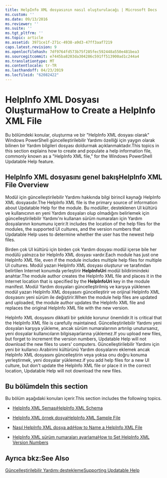 ```yaml
---
title: HelpInfo XML dosyasının nasıl oluşturulacağı | Microsoft Docs
ms.custom: ''
ms.date: 09/13/2016
ms.reviewer: ''
ms.suite: ''
ms.tgt_pltfrm: ''
ms.topic: article
ms.assetid: 3971ce1f-271c-4938-a9d3-47ff3aaf7219
caps.latest.revision: 9
ms.openlocfilehash: 7df9764fd573b75f285fec592448a550e481bea3
ms.sourcegitcommit: e7445ba8203da304286c591ff513900ad1c244a4
ms.translationtype: MT
ms.contentlocale: tr-TR
ms.lasthandoff: 04/23/2019
ms.locfileid: "62082422"
---
```

# <a name="how-to-create-a-helpinfo-xml-file"></a><span data-ttu-id="69711-102">HelpInfo XML Dosyası Oluşturma</span><span class="sxs-lookup"><span data-stu-id="69711-102">How to Create a HelpInfo XML File</span></span>

<span data-ttu-id="69711-103">Bu bölümdeki konular, oluşturma ve bir "HelpInfo XML dosyası olarak" Windows PowerShell güncelleştirilebilir Yardımı özelliği için yaygın olarak bilinen bir Yardım bilgileri dosyası doldurmak açıklanmaktadır.</span><span class="sxs-lookup"><span data-stu-id="69711-103">This topics in this section explains how to create and populate a help information file, commonly known as a "HelpInfo XML file," for the Windows PowerShell Updatable Help feature.</span></span>

## <a name="helpinfo-xml-file-overview"></a><span data-ttu-id="69711-104">HelpInfo XML dosyasını genel bakış</span><span class="sxs-lookup"><span data-stu-id="69711-104">HelpInfo XML File Overview</span></span>

<span data-ttu-id="69711-105">Modül için güncelleştirilebilir Yardımı hakkında bilgi birincil kaynağı HelpInfo XML dosyasıdır.</span><span class="sxs-lookup"><span data-stu-id="69711-105">The HelpInfo XML file is the primary source of information about Updatable Help for the module.</span></span> <span data-ttu-id="69711-106">Bu modüller, desteklenen UI kültürü ve kullanıcının en yeni Yardım dosyaları olup olmadığını belirlemek için güncelleştirilebilir Yardımı'nı kullanan sürüm numaraları için Yardım dosyalarının konumunu içerir.</span><span class="sxs-lookup"><span data-stu-id="69711-106">It includes the location of the help files for the modules, the supported UI cultures, and the version numbers that Updatable Help uses to determine whether the user has the newest help files.</span></span>

<span data-ttu-id="69711-107">Birden çok UI kültürü için birden çok Yardım dosyası modül içerse bile her modülü yalnızca bir HelpInfo XML dosyası vardır.</span><span class="sxs-lookup"><span data-stu-id="69711-107">Each module has just one HelpInfo XML file, even if the module includes multiple help files for multiple UI cultures.</span></span> <span data-ttu-id="69711-108">Modül yazarı HelpInfo XML dosyası oluşturur ve tarafından belirtilen Internet konumda yerleştirir **HelpInfoUri** modül bildirimindeki anahtar.</span><span class="sxs-lookup"><span data-stu-id="69711-108">The module author creates the HelpInfo XML file and places it in the Internet location that is specified by the **HelpInfoUri** key in the module manifest.</span></span> <span data-ttu-id="69711-109">Modül Yardım dosyaları güncelleştirilmiş ve karşıya yüklenen modül yazarı HelpInfo XML dosyasını güncelleştirir ve orijinal HelpInfo XML dosyasını yeni sürüm ile değiştirir.</span><span class="sxs-lookup"><span data-stu-id="69711-109">When the module help files are updated and uploaded, the module author updates the HelpInfo XML file and replaces the original HelpInfo XML file with the new version.</span></span>

<span data-ttu-id="69711-110">HelpInfo XML dosyasını dikkatli bir şekilde korunur önemlidir.</span><span class="sxs-lookup"><span data-stu-id="69711-110">It is critical that the HelpInfo XML file is carefully maintained.</span></span> <span data-ttu-id="69711-111">Güncelleştirilebilir Yardımı yeni dosyaları karşıya yükleme, ancak sürüm numaralarının artırılıp unutursanız, yeni dosyalar kullanıcıların bilgisayarlarına yüklemez.</span><span class="sxs-lookup"><span data-stu-id="69711-111">If you upload new files, but forget to increment the version numbers, Updatable Help will not download the new files to users' computers.</span></span> <span data-ttu-id="69711-112">Güncelleştirilebilir Yardımı için yeni bir kullanıcı Arabirimi kültürünü Yardım dosyalarını eklemek ancak HelpInfo XML dosyasını güncelleştirin veya yoksa onu doğru konuma yerleştirmek, yeni dosyalar yüklemez.</span><span class="sxs-lookup"><span data-stu-id="69711-112">if you add help files for a new UI culture, but don't update the HelpInfo XML file or place it in the correct location, Updatable Help will not download the new files.</span></span>

## <a name="in-this-section"></a><span data-ttu-id="69711-113">Bu bölümde</span><span class="sxs-lookup"><span data-stu-id="69711-113">In this section</span></span>

<span data-ttu-id="69711-114">Bu bölüm aşağıdaki konuları içerir.</span><span class="sxs-lookup"><span data-stu-id="69711-114">This section includes the following topics.</span></span>

- [<span data-ttu-id="69711-115">HelpInfo XML Şeması</span><span class="sxs-lookup"><span data-stu-id="69711-115">HelpInfo XML Schema</span></span>](./helpinfo-xml-schema.md)

- [<span data-ttu-id="69711-116">HelpInfo XML örnek dosya</span><span class="sxs-lookup"><span data-stu-id="69711-116">HelpInfo XML Sample File</span></span>](./helpinfo-xml-sample-file.md)

- [<span data-ttu-id="69711-117">Nasıl HelpInfo XML dosya adı</span><span class="sxs-lookup"><span data-stu-id="69711-117">How to Name a HelpInfo XML File</span></span>](./how-to-name-a-helpinfo-xml-file.md)

- [<span data-ttu-id="69711-118">HelpInfo XML sürüm numaraları ayarlama</span><span class="sxs-lookup"><span data-stu-id="69711-118">How to Set HelpInfo XML Version Numbers</span></span>](./how-to-set-helpinfo-xml-version-numbers.md)

## <a name="see-also"></a><span data-ttu-id="69711-119">Ayrıca bkz:</span><span class="sxs-lookup"><span data-stu-id="69711-119">See Also</span></span>

[<span data-ttu-id="69711-120">Güncelleştirilebilir Yardımı destekleme</span><span class="sxs-lookup"><span data-stu-id="69711-120">Supporting Updatable Help</span></span>](./supporting-updatable-help.md)